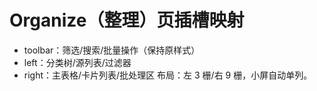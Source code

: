 # Organize（整理）页插槽映射
- toolbar：筛选/搜索/批量操作（保持原样式）
- left：分类树/源列表/过滤器
- right：主表格/卡片列表/批处理区
布局：左 3 栅/右 9 栅，小屏自动单列。
